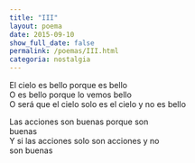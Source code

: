 ```yaml
---
title: "III"
layout: poema
date: 2015-09-10
show_full_date: false
permalink: /poemas/III.html
categoria: nostalgia
---
```

El cielo es bello porque es bello  
O es bello porque lo vemos bello  
O será que el cielo solo es el cielo y no es bello  

Las acciones son buenas porque son  
buenas  
Y si las acciones solo son acciones y no  
son buenas  

